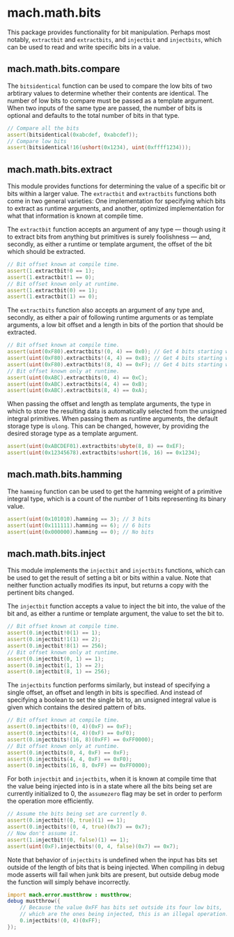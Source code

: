 # mach.math.bits


This package provides functionality for bit manipulation.
Perhaps most notably, `extractbit` and `extractbits`, and `injectbit` and
`injectbits`, which can be used to read and write specific bits in a value.


## mach.math.bits.compare


The `bitsidentical` function can be used to compare the low bits of two
arbtirary values to determine whether their contents are identical.
The number of low bits to compare must be passed as a template argument.
When two inputs of the same type are passed, the number of bits is optional
and defaults to the total number of bits in that type.

``` D
// Compare all the bits
assert(bitsidentical(0xabcdef, 0xabcdef));
// Compare low bits
assert(bitsidentical!16(ushort(0x1234), uint(0xffff1234)));
```


## mach.math.bits.extract


This module provides functions for determining the value of a specific bit
or bits within a larger value.
The `extractbit` and `extractbits` functions both come in two general varieties:
One implementation for specifying which bits to extract as runtime arguments,
and another, optimized implementation for what that information is known at
compile time.

The `extractbit` function accepts an argument of any type — though using it
to extract bits from anything but primitives is surely foolishness —
and, secondly, as either a runtime or template argument, the offset of the bit
which should be extracted.

``` D
// Bit offset known at compile time.
assert(1.extractbit!0 == 1);
assert(1.extractbit!1 == 0);
// Bit offset known only at runtime.
assert(1.extractbit(0) == 1);
assert(1.extractbit(1) == 0);
```


The `extractbits` function also accepts an argument of any type and, secondly,
as either a pair of following runtime arguments or as template arguments,
a low bit offset and a length in bits of the portion that should be extracted.

``` D
// Bit offset known at compile time.
assert(uint(0xF80).extractbits!(0, 4) == 0x0); // Get 4 bits starting with bit 0.
assert(uint(0xF80).extractbits!(4, 4) == 0x8); // Get 4 bits starting with bit 4.
assert(uint(0xF80).extractbits!(8, 4) == 0xF); // Get 4 bits starting with bit 8.
// Bit offset known only at runtime.
assert(uint(0xABC).extractbits(0, 4) == 0xC);
assert(uint(0xABC).extractbits(4, 4) == 0xB);
assert(uint(0xABC).extractbits(8, 4) == 0xA);
```


When passing the offset and length as template arguments, the type in which to
store the resulting data is automatically selected from the unsigned integral
primitives.
When passing them as runtime arguments, the default storage type is `ulong`.
This can be changed, however, by providing the desired storage type as a
template argument.

``` D
assert(uint(0xABCDEF01).extractbits!ubyte(8, 8) == 0xEF);
assert(uint(0x12345678).extractbits!ushort(16, 16) == 0x1234);
```


## mach.math.bits.hamming


The `hamming` function can be used to get the hamming weight of a primitive
integral type, which is a count of the number of 1 bits representing its
binary value.

``` D
assert(uint(0x101010).hamming == 3); // 3 bits
assert(uint(0x111111).hamming == 6); // 6 bits
assert(uint(0x000000).hamming == 0); // No bits
```


## mach.math.bits.inject


This module implements the `injectbit` and `injectbits` functions, which can be
used to get the result of setting a bit or bits within a value.
Note that neither function actually modifies its input, but returns a copy
with the pertinent bits changed.

The `injectbit` function accepts a value to inject the bit into, the value
of the bit and, as either a runtime or template argument, the value to set
the bit to.

``` D
// Bit offset known at compile time.
assert(0.injectbit!0(1) == 1);
assert(0.injectbit!1(1) == 2);
assert(0.injectbit!8(1) == 256);
// Bit offset known only at runtime.
assert(0.injectbit(0, 1) == 1);
assert(0.injectbit(1, 1) == 2);
assert(0.injectbit(8, 1) == 256);
```


The `injectbits` function performs similarly, but instead of specifying a single
offset, an offset and length in bits is specified. And instead of specifying a
boolean to set the single bit to, an unsigned integral value is given which
contains the desired pattern of bits.

``` D
// Bit offset known at compile time.
assert(0.injectbits!(0, 4)(0xF) == 0xF);
assert(0.injectbits!(4, 4)(0xF) == 0xF0);
assert(0.injectbits!(16, 8)(0xFF) == 0xFF0000);
// Bit offset known only at runtime.
assert(0.injectbits(0, 4, 0xF) == 0xF);
assert(0.injectbits(4, 4, 0xF) == 0xF0);
assert(0.injectbits(16, 8, 0xFF) == 0xFF0000);
```


For both `injectbit` and `injectbits`,
when it is known at compile time that the value being injected into is in a
state where all the bits being set are currently initialized to 0, the
`assumezero` flag may be set in order to perform the operation more efficiently.

``` D
// Assume the bits being set are currently 0.
assert(0.injectbit!(0, true)(1) == 1);
assert(0.injectbits!(0, 4, true)(0x7) == 0x7);
// Now don't assume it.
assert(1.injectbit!(0, false)(1) == 1);
assert(uint(0xF).injectbits!(0, 4, false)(0x7) == 0x7);
```


Note that behavior of `injectbits` is undefined when the input has bits set
outside of the length of bits that is being injected.
When compiling in debug mode asserts will fail when junk bits are present,
but outside debug mode the function will simply behave incorrectly.

``` D
import mach.error.mustthrow : mustthrow;
debug mustthrow({
    // Because the value 0xFF has bits set outside its four low bits,
    // which are the ones being injected, this is an illegal operation.
    0.injectbits!(0, 4)(0xFF);
});
```


